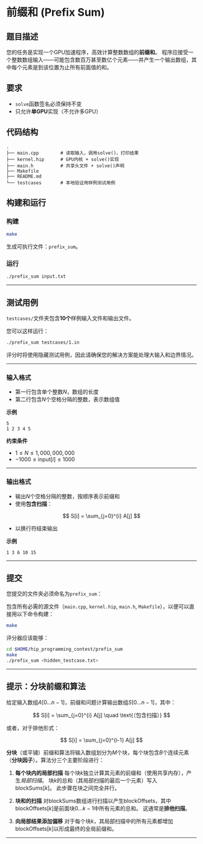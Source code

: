 # 前缀和 (Prefix Sum)

## 题目描述

您的任务是实现一个GPU加速程序，高效计算整数数组的**前缀和**。
程序应接受一个整数数组输入——可能包含数百万甚至数亿个元素——并产生一个输出数组，其中每个元素是到该位置为止所有前面值的和。

## 要求

* `solve`函数签名必须保持不变
* 只允许**单GPU**实现（不允许多GPU）

## 代码结构

```
.
├── main.cpp        # 读取输入，调用solve()，打印结果
├── kernel.hip      # GPU内核 + solve()实现
├── main.h          # 共享头文件 + solve()声明
├── Makefile   
├── README.md
└── testcases       # 本地验证用样例测试用例
```

## 构建和运行

### 构建

```bash
make
```

生成可执行文件：`prefix_sum`。

### 运行

```bash
./prefix_sum input.txt
```

---

## 测试用例

`testcases/`文件夹包含**10个**样例输入文件和输出文件。

您可以这样运行：

```bash
./prefix_sum testcases/1.in
```

评分时将使用隐藏测试用例，因此请确保您的解决方案能处理大输入和边界情况。

---

### 输入格式

* 第一行包含单个整数$N$，数组的长度
* 第二行包含$N$个空格分隔的整数，表示数组值

**示例**

```
5
1 2 3 4 5
```

**约束条件**

* $1 \le N \le 1{,}000{,}000{,}000$
* $-1000 \le \text{input}[i] \le 1000$

---

### 输出格式

* 输出$N$个空格分隔的整数，按顺序表示前缀和
* 使用**包含扫描**：

$$
S[i] = \sum_{j=0}^{i} A[j]
$$

* 以换行符结束输出

**示例**

```
1 3 6 10 15
```

---

## 提交

您提交的文件夹必须命名为`prefix_sum`：

包含所有必需的源文件（`main.cpp`, `kernel.hip`, `main.h`, `Makefile`），以便可以直接用以下命令构建：

```bash
make
```

评分器应该能够：

```bash
cd $HOME/hip_programming_contest/prefix_sum
make
./prefix_sum <hidden_testcase.txt>
```

---

## 提示：分块前缀和算法

给定输入数组$A[0 \dots n-1]$，前缀和问题计算输出数组$S[0 \dots n-1]$，其中：

$$
S[i] = \sum_{j=0}^{i} A[j] \quad \text{（包含扫描）}
$$

或者，对于排他形式：

$$
S[i] = \sum_{j=0}^{i-1} A[j]
$$

**分块**（或平铺）前缀和算法将输入数组划分为$M$个块，每个块包含$B$个连续元素（**分块因子**）。算法分三个主要阶段进行：

1. **每个块内的局部扫描**
   每个块$k$独立计算其元素的前缀和（使用共享内存），产生*局部扫描*。
   块$k$的总和（其局部扫描的最后一个元素）写入$\text{blockSums}[k]$。
   此步骤在块之间完全并行。

2. **块和的扫描**
   对$\text{blockSums}$数组进行扫描以产生$\text{blockOffsets}$，其中$\text{blockOffsets}[k]$是前面块$0 \dots k-1$中所有元素的总和。
   这通常是**排他扫描**。

3. **向局部结果添加偏移**
   对于每个块$k$，其局部扫描中的所有元素都增加$\text{blockOffsets}[k]$以形成最终的全局前缀和。

---
